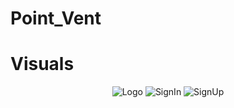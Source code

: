 # Point_Vent
# Visuals
<p align="center">
<img src="https://user-images.githubusercontent.com/43831107/107696076-c9779280-6cb1-11eb-927e-4be97ad545c1.png"  title="Logo">
<img src="https://user-images.githubusercontent.com/43831107/107696091-ce3c4680-6cb1-11eb-8c9d-5f0a9be3124f.png"  title="SignIn">
<img src="https://user-images.githubusercontent.com/43831107/107696084-cc728300-6cb1-11eb-9a6d-12318ad548ff.png"  title="SignUp">
</p>
